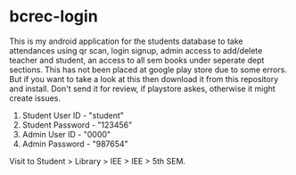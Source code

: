 # bcrec-login
This is my android application for the students database to take attendances using qr scan, login signup, admin access to add/delete teacher and student, an access to all sem books under seperate dept sections.
This has not been placed at google play store due to some errors.
But if you want to take a look at this then download it from this repository and install. Don't send it for review, if playstore askes, otherwise it might create issues.
1. Student User ID - "student"
2. Student Password - "123456"
3. Admin User ID - "0000"
4. Admin Password - "987654"

Visit to Student > Library > IEE > IEE > 5th SEM.
